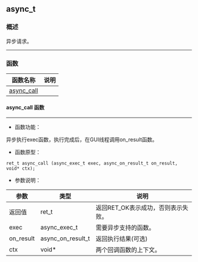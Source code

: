 ## async\_t
### 概述

 异步请求。



----------------------------------
### 函数
<p id="async_t_methods">

| 函数名称 | 说明 | 
| -------- | ------------ | 
| <a href="#async_t_async_call">async\_call</a> |  |
#### async\_call 函数
-----------------------

* 函数功能：

> <p id="async_t_async_call"> 
 异步执行exec函数，执行完成后，在GUI线程调用on_result函数。







* 函数原型：

```
ret_t async_call (async_exec_t exec, async_on_result_t on_result, void* ctx);
```

* 参数说明：

| 参数 | 类型 | 说明 |
| -------- | ----- | --------- |
| 返回值 | ret\_t | 返回RET\_OK表示成功，否则表示失败。 |
| exec | async\_exec\_t | 需要异步支持的函数。 |
| on\_result | async\_on\_result\_t | 返回执行结果(可选) |
| ctx | void* | 两个回调函数的上下文。 |
